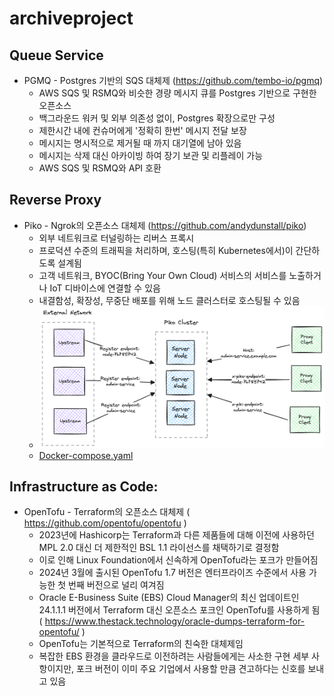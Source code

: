 # archiveproject

## Queue Service

  * PGMQ - Postgres 기반의 SQS 대체제 (https://github.com/tembo-io/pgmq)
    * AWS SQS 및 RSMQ와 비슷한 경량 메시지 큐를 Postgres 기반으로 구현한 오픈소스
    * 백그라운드 워커 및 외부 의존성 없이, Postgres 확장으로만 구성
    * 제한시간 내에 컨슈머에게 '정확히 한번' 메시지 전달 보장
    * 메시지는 명시적으로 제거될 때 까지 대기열에 남아 있음
    * 메시지는 삭제 대신 아카이빙 하여 장기 보관 및 리플레이 가능
    * AWS SQS 및 RSMQ와 API 호환


## Reverse Proxy

  * Piko - Ngrok의 오픈소스 대체제 (https://github.com/andydunstall/piko)
    * 외부 네트워크로 터널링하는 리버스 프록시
    * 프로덕션 수준의 트래픽을 처리하며, 호스팅(특히 Kubernetes에서)이 간단하도록 설계됨
    * 고객 네트워크, BYOC(Bring Your Own Cloud) 서비스의 서비스를 노출하거나 IoT 디바이스에 연결할 수 있음
    * 내결함성, 확장성, 무중단 배포를 위해 노드 클러스터로 호스팅될 수 있음
    * ![pico](./images/overview_piko.png)
    * [Docker-compose.yaml](./example/docker-compose-pico.yaml)

## Infrastructure as Code:

  * OpenTofu - Terraform의 오픈소스 대체제 ( https://github.com/opentofu/opentofu )
    * 2023년에 Hashicorp는 Terraform과 다른 제품들에 대해 이전에 사용하던 MPL 2.0 대신 더 제한적인 BSL 1.1 라이선스를 채택하기로 결정함
    * 이로 인해 Linux Foundation에서 신속하게 OpenTofu라는 포크가 만들어짐
    * 2024년 3월에 출시된 OpenTofu 1.7 버전은 엔터프라이즈 수준에서 사용 가능한 첫 번째 버전으로 널리 여겨짐
    * Oracle E-Business Suite (EBS) Cloud Manager의 최신 업데이트인 24.1.1.1 버전에서 Terraform 대신 오픈소스 포크인 OpenTofu를 사용하게 됨 ( https://www.thestack.technology/oracle-dumps-terraform-for-opentofu/ )
    * OpenTofu는 기본적으로 Terraform의 친숙한 대체제임
    * 복잡한 EBS 환경을 클라우드로 이전하려는 사람들에게는 사소한 구현 세부 사항이지만, 포크 버전이 이미 주요 기업에서 사용할 만큼 견고하다는 신호를 보내고 있음






